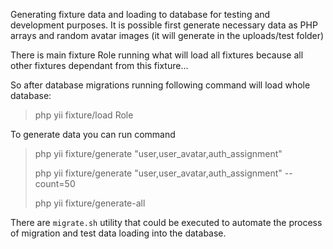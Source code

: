 Generating fixture data and loading to database for testing and development purposes.
It is possible first generate necessary data as PHP arrays and random avatar images (it will generate in the uploads/test folder)

There is main fixture Role running what will load all fixtures because all other fixtures dependant from this fixture...

So after database migrations running following command will load whole database:
 >php yii fixture/load Role
  
To generate data you can run command

> php yii fixture/generate "user,user_avatar,auth_assignment"
>
> php yii fixture/generate "user,user_avatar,auth_assignment" --count=50
>
> php yii fixture/generate-all

There are `migrate.sh` utility that could be executed to automate the process of migration and test data loading into the database.